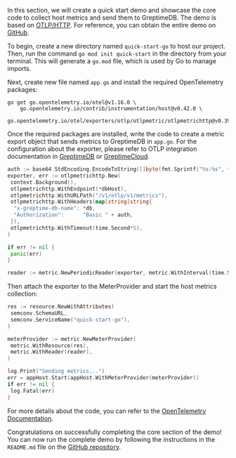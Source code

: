 In this section, we will create a quick start demo and showcase the core code to collect host metrics and send them to GreptimeDB. The demo is based on [OTLP/HTTP](https://opentelemetry.io/). For reference, you can obtain the entire demo on [GitHub](https://github.com/GreptimeCloudStarters/quick-start-go).

To begin, create a new directory named `quick-start-go` to host our project. Then, run the command `go mod init quick-start` in the directory from your terminal. This will generate a `go.mod` file, which is used by Go to manage imports.

Next, create new file named `app.go` and install the required OpenTelemetry packages:

```shell
go get go.opentelemetry.io/otel@v1.16.0 \
    go.opentelemetry.io/contrib/instrumentation/host@v0.42.0 \
    go.opentelemetry.io/otel/exporters/otlp/otlpmetric/otlpmetrichttp@v0.39.0
```

Once the required packages are installed, write the code to create a metric export object that sends metrics to GreptimeDB in `app.go`.
For the configuration about the exporter, please refer to OTLP integration documentation in [GreptimeDB](/user-guide/clients/otlp.md) or [GreptimeCloud](/greptimecloud/integrations/otlp.md).

```go
auth := base64.StdEncoding.EncodeToString([]byte(fmt.Sprintf("%s:%s", *username, *password)))
exporter, err := otlpmetrichttp.New(
 context.Background(),
 otlpmetrichttp.WithEndpoint(*dbHost),
 otlpmetrichttp.WithURLPath("/v1/otlp/v1/metrics"),
 otlpmetrichttp.WithHeaders(map[string]string{
  "x-greptime-db-name": *db,
  "Authorization":      "Basic " + auth,
 }),
 otlpmetrichttp.WithTimeout(time.Second*5),
)

if err != nil {
 panic(err)
}

reader := metric.NewPeriodicReader(exporter, metric.WithInterval(time.Second*2))
```

Then attach the exporter to the MeterProvider and start the host metrics collection:

```go
res := resource.NewWithAttributes(
 semconv.SchemaURL,
 semconv.ServiceName("quick-start-go"),
)

meterProvider := metric.NewMeterProvider(
 metric.WithResource(res),
 metric.WithReader(reader),
)

log.Print("Sending metrics...")
err = appHost.Start(appHost.WithMeterProvider(meterProvider))
if err != nil {
 log.Fatal(err)
}
```

For more details about the code, you can refer to the [OpenTelemetry Documentation](https://opentelemetry.io/docs/instrumentation/go/).

Congratulations on successfully completing the core section of the demo! You can now run the complete demo by following the instructions in the `README.md` file on the [GitHub repository](https://github.com/GreptimeCloudStarters/quick-start-go).
